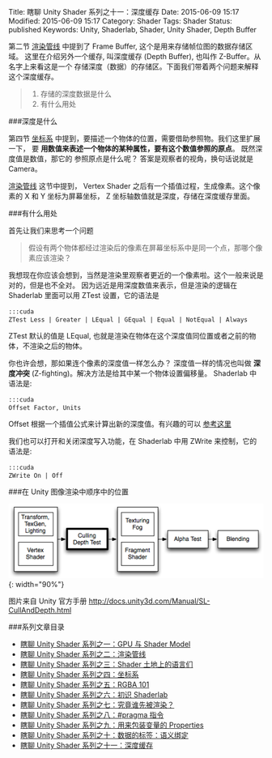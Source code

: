 Title: 瞎聊 Unity Shader 系列之十一：深度缓存
Date: 2015-06-09 15:17
Modified: 2015-06-09 15:17
Category: Shader
Tags: Shader
Status: published
Keywords: Unity, Shaderlab, Shader, Unity Shader, Depth Buffer

第二节 [渲染管线]({filename}/Shader_2.md) 中提到了 Frame Buffer, 这个是用来存储帧位图的数据存储区域。 这里在介绍另外一个缓存, 叫深度缓存 (Depth Buffer), 也叫作 Z-Buffer。从名字上来看这是一个
存储深度（数据）的存储区。下面我们带着两个问题来解释这个深度缓存。

> 1. 存储的深度数据是什么
> 2. 有什么用处


###深度是什么

第四节 [坐标系]({filename}/Shader_4.md) 中提到，要描述一个物体的位置，需要借助参照物。我们这里扩展一下， 要 **用数值来表述一个物体的某种属性，要有这个数值参照的原点**。 既然深度值是数值，那它的
参照原点是什么呢？ 答案是观察者的视角，换句话说就是 Camera。

[渲染管线]({filename}/Shader_2.md) 这节中提到， Vertex Shader 之后有一个插值过程，生成像素。这个像素的 X 和 Y 坐标为屏幕坐标， Z 坐标轴数值就是深度，存储在深度缓存里面。

###有什么用处

首先让我们来思考一个问题

> 假设有两个物体都经过渲染后的像素在屏幕坐标系中是同一个点，那哪个像素应该渲染？

我想现在你应该会想到，当然是渲染里观察者更近的一个像素啦。这个一般来说是对的，但是也不全对。 因为远近是用深度数值来表示，但是渲染的逻辑在 Shaderlab 里面可以用 ZTest 设置，它的语法是

	:::cuda
	ZTest Less | Greater | LEqual | GEqual | Equal | NotEqual | Always
	

ZTest 默认的值是 LEqual, 也就是渲染在物体在这个深度值同位置或者之前的物体，不渲染之后的物体。

你也许会想，那如果连个像素的深度值一样怎么办？ 深度值一样的情况也叫做 **深度冲突** (Z-fighting)。解决方法是给其中某一个物体设置偏移量。 Shaderlab 中语法是:

	:::cuda
	Offset Factor, Units

Offset 根据一个插值公式来计算出新的深度值。有兴趣的可以 [参考这里](https://msdn.microsoft.com/en-us/library/windows/desktop/dd373973%28v=vs.85%29.aspx)

我们也可以打开和关闭深度写入功能，在 Shaderlab 中用 ZWrite 来控制，它的语法是:

	:::cuda
	ZWrite On | Off
	

###在 Unity 图像渲染中顺序中的位置

![PipelineCullDepth](images/Shader/11/PipelineCullDepth.png){: width="90%"}

图片来自 Unity 官方手册 <http://docs.unity3d.com/Manual/SL-CullAndDepth.html>

###系列文章目录
- [瞎聊 Unity Shader 系列之一：GPU 与 Shader Model]({filename}/Shader_1.md)
- [瞎聊 Unity Shader 系列之二：渲染管线]({filename}/Shader_2.md)
- [瞎聊 Unity Shader 系列之三：Shader 土地上的语言们]({filename}/Shader_3.md)
- [瞎聊 Unity Shader 系列之四：坐标系]({filename}/Shader_4.md)
- [瞎聊 Unity Shader 系列之五：RGBA 101]({filename}/Shader_5.md)
- [瞎聊 Unity Shader 系列之六：初识 Shaderlab]({filename}/Shader_6.md)
- [瞎聊 Unity Shader 系列之七：究竟谁先被渲染？]({filename}/Shader_7.md)
- [瞎聊 Unity Shader 系列之八：#pragma 指令]({filename}/Shader_8.md)
- [瞎聊 Unity Shader 系列之九：用来包装变量的 Properties]({filename}/Shader_9.md)
- [瞎聊 Unity Shader 系列之十：数据的标签：语义绑定]({filename}/Shader_10.md)
- [瞎聊 Unity Shader 系列之十一：深度缓存]({filename}/Shader_11.md)
